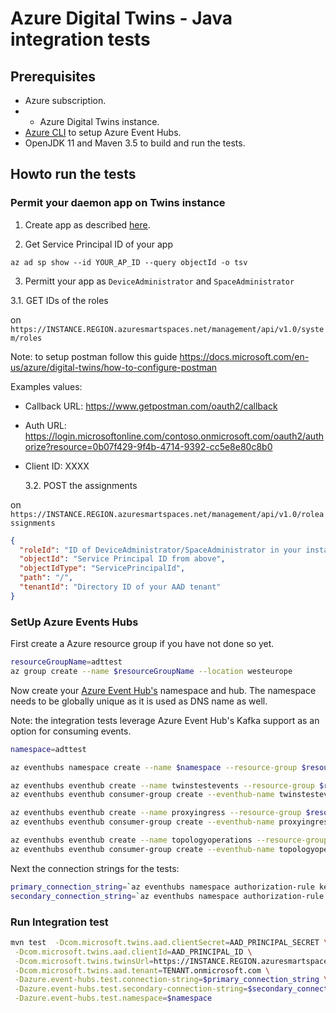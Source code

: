 # Azure Digital Twins - Java integration tests

## Prerequisites

- Azure subscription.
- - Azure Digital Twins instance.
- [Azure CLI](https://docs.microsoft.com/en-us/cli/azure/install-azure-cli) to setup Azure Event Hubs.
- OpenJDK 11 and Maven 3.5 to build and run the tests.

## Howto run the tests

### Permit your daemon app on Twins instance

1. Create app as described [here](https://docs.microsoft.com/en-us/azure/digital-twins/how-to-configure-postman).

2. Get Service Principal ID of your app

```shell
az ad sp show --id YOUR_AP_ID --query objectId -o tsv
```

3. Permitt your app as `DeviceAdministrator` and `SpaceAdministrator`

3.1. GET IDs of the roles

on `https://INSTANCE.REGION.azuresmartspaces.net/management/api/v1.0/system/roles`

Note: to setup postman follow this guide https://docs.microsoft.com/en-us/azure/digital-twins/how-to-configure-postman

Examples values:

- Callback URL: https://www.getpostman.com/oauth2/callback
- Auth URL: https://login.microsoftonline.com/contoso.onmicrosoft.com/oauth2/authorize?resource=0b07f429-9f4b-4714-9392-cc5e8e80c8b0
- Client ID: XXXX

  3.2. POST the assignments

on `https://INSTANCE.REGION.azuresmartspaces.net/management/api/v1.0/roleassignments`

```json
{
  "roleId": "ID of DeviceAdministrator/SpaceAdministrator in your instance",
  "objectId": "Service Principal ID from above",
  "objectIdType": "ServicePrincipalId",
  "path": "/",
  "tenantId": "Directory ID of your AAD tenant"
}
```

### SetUp Azure Events Hubs

First create a Azure resource group if you have not done so yet.

```bash
resourceGroupName=adttest
az group create --name $resourceGroupName --location westeurope
```

Now create your [Azure Event Hub's](https://docs.microsoft.com/en-us/azure/event-hubs/event-hubs-about) namespace and hub. The namespace needs to be globally unique as it is used as DNS name as well.

Note: the integration tests leverage Azure Event Hub's Kafka support as an option for consuming events.

```bash
namespace=adttest

az eventhubs namespace create --name $namespace --resource-group $resourceGroupName --enable-kafka

az eventhubs eventhub create --name twinstestevents --resource-group $resourceGroupName --namespace-name $namespace --message-retention 1 --partition-count 3
az eventhubs eventhub consumer-group create --eventhub-name twinstestevents --resource-group $resourceGroupName --namespace-name $namespace --name twinscg

az eventhubs eventhub create --name proxyingress --resource-group $resourceGroupName --namespace-name $namespace --message-retention 1 --partition-count 3
az eventhubs eventhub consumer-group create --eventhub-name proxyingress --resource-group $resourceGroupName --namespace-name $namespace --name proxyingresscg

az eventhubs eventhub create --name topologyoperations --resource-group $resourceGroupName --namespace-name $namespace --message-retention 1 --partition-count 3
az eventhubs eventhub consumer-group create --eventhub-name topologyoperations --resource-group $resourceGroupName --namespace-name $namespace --name topologyoperationscg
```

Next the connection strings for the tests:

```bash
primary_connection_string=`az eventhubs namespace authorization-rule keys list --resource-group $resourceGroupName --namespace-name $namespace --name RootManageSharedAccessKey -o tsv --query primaryConnectionString`
secondary_connection_string=`az eventhubs namespace authorization-rule keys list --resource-group $resourceGroupName --namespace-name $namespace --name RootManageSharedAccessKey -o tsv --query secondaryConnectionString`
```

### Run Integration test

```bash
mvn test  -Dcom.microsoft.twins.aad.clientSecret=AAD_PRINCIPAL_SECRET \
 -Dcom.microsoft.twins.aad.clientId=AAD_PRINCIPAL_ID \
 -Dcom.microsoft.twins.twinsUrl=https://INSTANCE.REGION.azuresmartspaces.net/management \
 -Dcom.microsoft.twins.aad.tenant=TENANT.onmicrosoft.com \
 -Dazure.event-hubs.test.connection-string=$primary_connection_string \
 -Dazure.event-hubs.test.secondary-connection-string=$secondary_connection_string \
 -Dazure.event-hubs.test.namespace=$namespace
```

